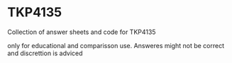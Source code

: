 # TKP4135
Collection of answer sheets and code for TKP4135

 only for educational and comparisson use. Answeres might not be correct and discrettion is adviced
